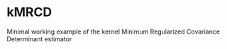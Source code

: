 # kMRCD

Minimal working example of the kernel Minimum Regularized Covariance Determinant estimator
